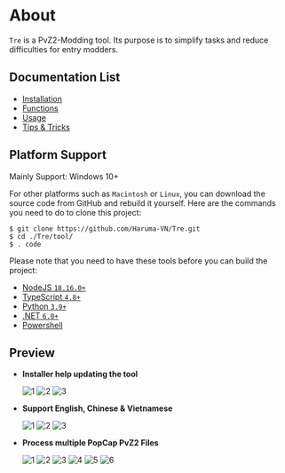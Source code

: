# About

`Tre` is a PvZ2-Modding tool. Its purpose is to simplify tasks and reduce difficulties for entry modders.

## Documentation List

- [Installation](./documentation/installation.md)
- [Functions](./documentation/functions.md)
- [Usage](./documentation/usage.md)
- [Tips & Tricks](./documentation/tips.md)

## Platform Support

Mainly Support: Windows 10+

For other platforms such as `Macintosh` or `Linux`, you can download the source code from GitHub and rebuild it yourself. Here are the commands you need to do to clone this project:

```
$ git clone https://github.com/Haruma-VN/Tre.git
$ cd ./Tre/tool/
$ . code
```

Please note that you need to have these tools before you can build the project:

- [NodeJS `18.16.0+`](https://nodejs.org/en)
- [TypeScript `4.8+`](https://www.typescriptlang.org/)
- [Python `3.9+`](https://www.python.org/)
- [.NET `6.0+`](https://dotnet.microsoft.com/en-us/download/dotnet/6.0)
- [Powershell](https://learn.microsoft.com/en-us/powershell/)

## Preview

- **Installer help updating the tool**

  ![1](./documentation/images/installer/1.png)
  ![2](./documentation/images/installer/2.png)
  ![3](./documentation/images/installer/3.png)

- **Support English, Chinese & Vietnamese**

  ![1](./documentation/images/language/en.png)
  ![2](./documentation/images/language/zh.png)
  ![3](./documentation/images/language/vi.png)

- **Process multiple PopCap PvZ2 Files**

  ![1](./documentation/images/functions/1.png)
  ![2](./documentation/images/functions/2.png)
  ![3](./documentation/images/functions/3.png)
  ![4](./documentation/images/functions/4.png)
  ![5](./documentation/images/functions/5.png)
  ![6](./documentation/images/functions/6.png)
